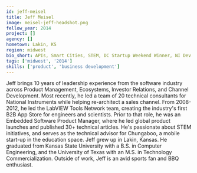```yaml
---
id: jeff-meisel
title: Jeff Meisel
image: meisel-jeff-headshot.png
fellow_year: 2014
project: []
agency: []
hometown: Lakin, KS
region: midwest
bio_short: APIs, Smart Cities, STEM, DC Startup Weekend Winner, NI Dev Relations and Product, 30+ articles, Chungaboo Founder, K-State EECE, UT McCombs
tags: ['midwest', '2014']
skills: ['product', 'business development']
---
```


Jeff brings 10 years of leadership experience from the software industry across Product Management, Ecosystems, Investor Relations, and Channel Development. Most recently, he led a team of 20 technical consultants for National Instruments while helping re-architect a sales channel. From 2008-2012, he led the LabVIEW Tools Network team, creating the industry's first B2B App Store for engineers and scientists. Prior to that role, he was an Embedded Software Product Manager, where he led global product launches and published 30+ technical articles. He's passionate about STEM initiatives, and serves as the technical advisor for Chungaboo, a mobile start-up in the education space. Jeff grew up in Lakin, Kansas. He graduated from Kansas State University with a B.S. in Computer Engineering, and the University of Texas with an M.S. in Technology Commercialization. Outside of work, Jeff is an avid sports fan and BBQ enthusiast.
